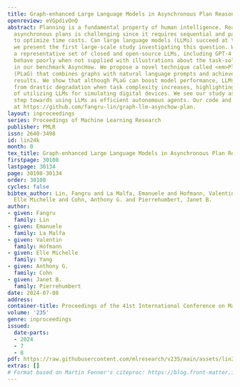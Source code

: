 ```yaml
---
title: Graph-enhanced Large Language Models in Asynchronous Plan Reasoning
openreview: eVGpdivOnQ
abstract: Planning is a fundamental property of human intelligence. Reasoning about
  asynchronous plans is challenging since it requires sequential and parallel planning
  to optimize time costs. Can large language models (LLMs) succeed at this task? Here,
  we present the first large-scale study investigating this question. We find that
  a representative set of closed and open-source LLMs, including GPT-4 and LLaMA-2,
  behave poorly when not supplied with illustrations about the task-solving process
  in our benchmark AsyncHow. We propose a novel technique called <em>Plan Like a Graph</em>
  (PLaG) that combines graphs with natural language prompts and achieves state-of-the-art
  results. We show that although PLaG can boost model performance, LLMs still suffer
  from drastic degradation when task complexity increases, highlighting the limits
  of utilizing LLMs for simulating digital devices. We see our study as an exciting
  step towards using LLMs as efficient autonomous agents. Our code and data are available
  at https://github.com/fangru-lin/graph-llm-asynchow-plan.
layout: inproceedings
series: Proceedings of Machine Learning Research
publisher: PMLR
issn: 2640-3498
id: lin24k
month: 0
tex_title: Graph-enhanced Large Language Models in Asynchronous Plan Reasoning
firstpage: 30108
lastpage: 30134
page: 30108-30134
order: 30108
cycles: false
bibtex_author: Lin, Fangru and La Malfa, Emanuele and Hofmann, Valentin and Yang,
  Elle Michelle and Cohn, Anthony G. and Pierrehumbert, Janet B.
author:
- given: Fangru
  family: Lin
- given: Emanuele
  family: La Malfa
- given: Valentin
  family: Hofmann
- given: Elle Michelle
  family: Yang
- given: Anthony G.
  family: Cohn
- given: Janet B.
  family: Pierrehumbert
date: 2024-07-08
address:
container-title: Proceedings of the 41st International Conference on Machine Learning
volume: '235'
genre: inproceedings
issued:
  date-parts:
  - 2024
  - 7
  - 8
pdf: https://raw.githubusercontent.com/mlresearch/v235/main/assets/lin24k/lin24k.pdf
extras: []
# Format based on Martin Fenner's citeproc: https://blog.front-matter.io/posts/citeproc-yaml-for-bibliographies/
---
```

